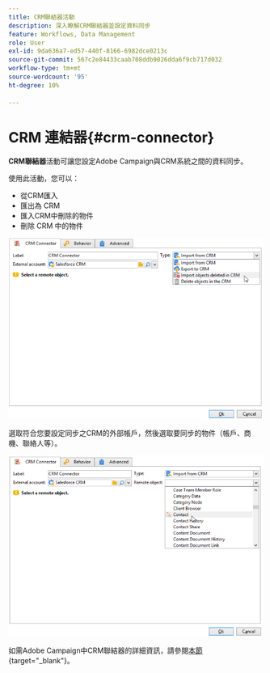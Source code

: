 ```yaml
---
title: CRM聯結器活動
description: 深入瞭解CRM聯結器並設定資料同步
feature: Workflows, Data Management
role: User
exl-id: 9da636a7-ed57-440f-8166-6982dce0213c
source-git-commit: 567c2e84433caab708ddb9026dda6f9cb717d032
workflow-type: tm+mt
source-wordcount: '95'
ht-degree: 10%

---
```


# CRM 連結器{#crm-connector}

**CRM聯結器**&#x200B;活動可讓您設定Adobe Campaign與CRM系統之間的資料同步。

使用此活動，您可以：

* 從CRM匯入
* 匯出為 CRM
* 匯入CRM中刪除的物件
* 刪除 CRM 中的物件

![](assets/crm_task_select_op.png)

選取符合您要設定同步之CRM的外部帳戶，然後選取要同步的物件（帳戶、商機、聯絡人等）。

![](assets/crm_task_select_obj.png)

如需Adobe Campaign中CRM聯結器的詳細資訊，請參閱[本節](https://experienceleague.adobe.com/docs/campaign/campaign-v8/connect/ac-crm/crm.html?lang=zh-Hant){target="_blank"}。
